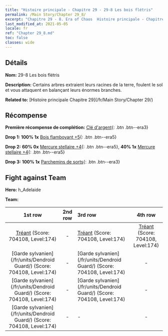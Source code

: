 ```yaml
---
title: "Histoire principale - Chapitre 29 - 29-8 Les bois flétris"
permalink: /Main Story/Chapter 29_8/
excerpt: "Chapitre 29 - 8. Era of Chaos  Histoire principale - Chapitre 29_8. 29-8 Les bois flétris"
last_modified_at: 2021-05-05
locale: fr
ref: "Chapter 29_8.md"
toc: false
classes: wide
---
```


## Détails

 **Nom:** 29-8 Les bois flétris

 **Description:** Certains arbres extraient leurs racines de la terre, foulent le sol et vous attaquent en balançant leurs énormes branches.

 **Related to:** [Histoire principale Chapitre 29](/fr/Main Story/Chapter 29/)

## Récompense

 **Première récompense de complétion:** [Clé d'argent](/ItemsFR/con_693/){: .btn .btn--era3}

 **Drop 1:** **100% 1x** [Bois flamboyant +5](/ItemsFR/mat_97/){: .btn .btn--era5}

 **Drop 2:** **60% 0x** [Mercure stellaire +4](/ItemsFR/mat_91/){: .btn .btn--era5}, **40% 1x** [Mercure stellaire +4](/ItemsFR/mat_91/){: .btn .btn--era5}

 **Drop 3:** **100% 1x** [Parchemins de sorts](/ItemsFR/con_694/){: .btn .btn--era3}


## Fight against Team
 **Hero:** h_Adelaide

 **Team:**


  | 1st row | 2nd row | 3rd row | 4th row |
  |:----:|:----:|:----|:----:|
  | [Tréant](/fr/units/Treant/) (Score: 704108, Level:174)  | - | [Tréant](/fr/units/Treant/) (Score: 704108, Level:174)  | [Tréant](/fr/units/Treant/) (Score: 704108, Level:174)  |
  | [Garde sylvanien](/fr/units/Dendroid Guard/) (Score: 704108, Level:174)  | - | [Garde sylvanien](/fr/units/Dendroid Guard/) (Score: 704108, Level:174)  | - |
  | [Garde sylvanien](/fr/units/Dendroid Guard/) (Score: 704108, Level:174)  | - | [Garde sylvanien](/fr/units/Dendroid Guard/) (Score: 704108, Level:174)  | - |
  | [Garde sylvanien](/fr/units/Dendroid Guard/) (Score: 704108, Level:174)  | - | - | - |


